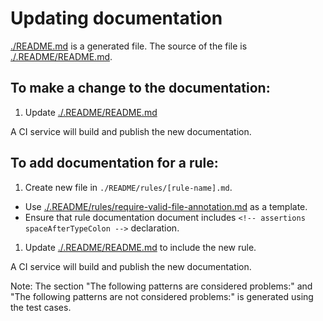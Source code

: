 # Updating documentation

[./README.md](./README.md) is a generated file. The source of the file is [./.README/README.md](/.README/README.md).

## To make a change to the documentation:

1. Update [./.README/README.md](/.README/README.md)

A CI service will build and publish the new documentation.

## To add documentation for a rule:

1. Create new file in `./README/rules/[rule-name].md`.
  * Use [./.README/rules/require-valid-file-annotation.md](./.README/rules/require-valid-file-annotation.md) as a template.
  * Ensure that rule documentation document includes `<!-- assertions spaceAfterTypeColon -->` declaration.
1. Update [./.README/README.md](/.README/README.md) to include the new rule.

A CI service will build and publish the new documentation.

Note: The section "The following patterns are considered problems:" and "The following patterns are not considered problems:" is generated using the test cases.
